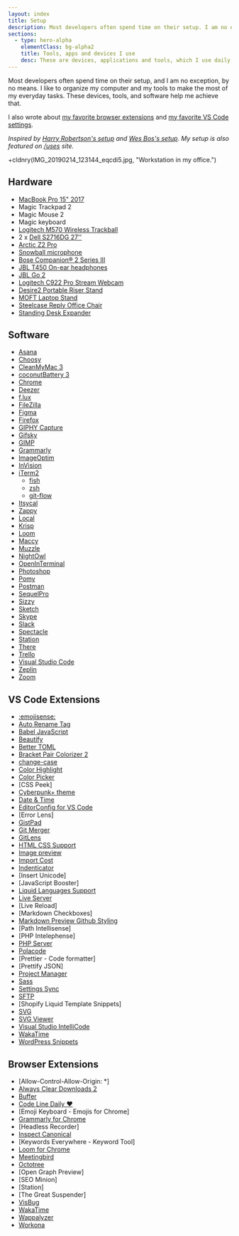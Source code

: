 ```yaml
---
layout: index
title: Setup
description: Most developers often spend time on their setup. I am no exception, by no means. These devices, tools, and software help me make the most of my everyday tasks.
sections:
  - type: hero-alpha
    elementClass: bg-alpha2
    title: Tools, apps and devices I use
    desc: These are devices, applications and tools, which I use daily, that make my job easier.
---
```


Most developers often spend time on their setup, and I am no exception, by no means. I like to organize my computer and my tools to make the most of my everyday tasks. These devices, tools, and software help me achieve that.

I also wrote about [my favorite browser extensions](/articles/my-favorite-chrome-extensions-for-web-development-mostly/) and [my favorite VS Code settings](/articles/my-favorite-vs-code-settings/).

_Inspired by [Harry Robertson's setup](https://csswizardry.com/uses/) and [Wes Bos's setup](https://wesbos.com/uses/). My setup is also featured on [/uses](http://uses.tech/) site._

+cldnry(IMG_20190214_123144_eqcdi5.jpg, "Workstation in my office.")

## Hardware

- [MacBook Pro 15" 2017](https://support.apple.com/kb/SP756?locale=en_US)
- Magic Trackpad 2
- Magic Mouse 2
- Magic keyboard
- [Logitech M570 Wireless Trackball](https://www.logitech.com/en-us/product/wireless-trackball-m570)
- 2 x [Dell S2716DG 27''](https://www.dell.com/en-us/shop/dell-27-gaming-monitor-s2716dg/apd/210-agjr/monitors-monitor-accessories)
- [Arctic Z2 Pro](https://www.arctic.ac/eu_en/z-2-pro.html)
- [Snowball microphone](https://www.bluedesigns.com/products/snowball/)
- [Bose Companion® 2 Series III](https://www.bose.co.uk/en_gb/products/speakers/stereo_speakers/companion-2-series-iii-multimedia-speaker-system.html)
- [JBL T450 On-ear headphones](https://www.jbl.com/JBL+T450.html)
- [JBL Go 2](https://www.jbl.com/bluetooth-speakers/JBL+GO+2.html)
- [Logitech C922 Pro Stream Webcam](https://www.logitech.com/en-us/product/c922-pro-stream-webcaml)
- [Desire2 Portable Riser Stand](https://desire2.co.uk/product/WTT-AS02SI)
- [MOFT Laptop Stand](https://www.moft.us/products/moft-stand-adhesive)
- [Steelcase Reply Office Chair](https://www.steelcase.com/products/office-chairs/reply/)
- [Standing Desk Expander](https://webshop.schachermayer.com/cat/hr-HR/product/podizno-postolje-stola-expander-elektricno-podesavanje-vis-680-1180mm-ral9006/103327003)

## Software

- [Asana](https://asana.com/)
- [Choosy](https://www.choosyosx.com/)
- [CleanMyMac 3](https://macpaw.com/cleanmymac)
- [coconutBattery 3](https://www.coconut-flavour.com/coconutbattery/)
- [Chrome](https://www.google.com/chrome/)
- [Deezer](https://deezer.com/)
- [f.lux](https://justgetflux.com/)
- [FileZilla](https://filezilla-project.org/)
- [Figma](https://www.figma.com/)
- [Firefox](https://www.mozilla.org/en-US/)
- [GIPHY Capture](https://giphy.com/apps/giphycapture)
- [Gifsky](https://gif.ski/)
- [GIMP](https://www.gimp.org/)
- [Grammarly](https://www.grammarly.com/)
- [ImageOptim](https://imageoptim.com/mac)
- [InVision](https://invisionapp.com/)
- [iTerm2](https://www.iterm2.com/index.html)
  - [fish](https://fishshell.com/)
  - [zsh](https://ohmyz.sh/)
  - [git-flow](https://github.com/nvie/gitflow)
- [Itsycal](https://www.mowglii.com/itsycal/)
- [Zappy](https://zapier.com/zappy)
- [Local](https://localwp.com/)
- [Krisp](https://krisp.ai/)
- [Loom](https://www.loom.com/my-videos)
- [Maccy](https://maccy.app/)
- [Muzzle](https://muzzleapp.com/)
- [NightOwl](https://nightowl.kramser.xyz/)
- [OpenInTerminal](https://github.com/Ji4n1ng/OpenInTerminal)
- [Photoshop](https://www.adobe.com/products/photoshop.html)
- [Pomy](https://vanejung.com/pomy/)
- [Postman](https://www.postman.com/)
- [SequelPro](https://www.sequelpro.com/)
- [Sizzy](https://sizzy.co/)
- [Sketch](https://www.sketchapp.com/)
- [Skype](https://www.skype.com/en/)
- [Slack](https://slack.com/)
- [Spectacle](https://www.spectacleapp.com/)
- [Station](https://apps.getstation.com/)
- [There](https://there.pm/)
- [Trello](https://trello.com/)
- [Visual Studio Code](https://code.visualstudio.com/)
- [Zeplin](https://zeplin.io/)
- [Zoom](https://zoom.us/)

## VS Code Extensions

- [:emojisense:](https://marketplace.visualstudio.com/items?itemName=bierner.emojisense)
- [Auto Rename Tag](https://marketplace.visualstudio.com/items?itemName=formulahendry.auto-rename-tag)
- [Babel JavaScript](https://marketplace.visualstudio.com/items?itemName=mgmcdermott.vscode-language-babel)
- [Beautify](https://marketplace.visualstudio.com/items?itemName=HookyQR.beautify)
- [Better TOML](https://marketplace.visualstudio.com/items?itemName=bungcip.better-toml)
- [Bracket Pair Colorizer 2](https://marketplace.visualstudio.com/items?itemName=CoenraadS.bracket-pair-colorizer-2)
- [change-case](https://marketplace.visualstudio.com/items?itemName=wmaurer.change-case)
- [Color Highlight](https://marketplace.visualstudio.com/items?itemName=naumovs.color-highlight)
- [Color Picker](https://marketplace.visualstudio.com/items?itemName=anseki.vscode-color)
- [CSS Peek]
- [Cyberpunk+ theme](https://marketplace.visualstudio.com/items?itemName=jbelford.cyberpunk-plus)
- [Date & Time](https://marketplace.visualstudio.com/items?itemName=rid9.datetime)
- [EditorConfig for VS Code](https://marketplace.visualstudio.com/items?itemName=EditorConfig.EditorConfig)
- [Error Lens]
- [GistPad](https://marketplace.visualstudio.com/items?itemName=vsls-contrib.gistfs)
- [Git Merger](https://marketplace.visualstudio.com/items?itemName=shaharkazaz.git-merger)
- [GitLens](https://marketplace.visualstudio.com/items?itemName=eamodio.gitlens)
- [HTML CSS Support](https://marketplace.visualstudio.com/items?itemName=ecmel.vscode-html-css)
- [Image preview](https://marketplace.visualstudio.com/items?itemName=kisstkondoros.vscode-gutter-preview)
- [Import Cost](https://marketplace.visualstudio.com/items?itemName=wix.vscode-import-cost)
- [Indenticator](https://marketplace.visualstudio.com/items?itemName=SirTori.indenticator)
- [Insert Unicode]
- [JavaScript Booster]
- [Liquid Languages Support](https://marketplace.visualstudio.com/items?itemName=neilding.language-liquid)
- [Live Server](https://marketplace.visualstudio.com/items?itemName=ritwickdey.LiveServer)
- [Live Reload]
- [Markdown Checkboxes]
- [Markdown Preview Github Styling](https://marketplace.visualstudio.com/items?itemName=bierner.markdown-preview-github-styles)
- [Path Intellisense]
- [PHP Intelephense]
- [PHP Server](https://marketplace.visualstudio.com/items?itemName=brapifra.phpserver)
- [Polacode](https://marketplace.visualstudio.com/items?itemName=pnp.polacode)
- [Prettier - Code formatter]
- [Prettify JSON]
- [Project Manager](https://marketplace.visualstudio.com/items?itemName=alefragnani.project-manager)
- [Sass](https://marketplace.visualstudio.com/items?itemName=Syler.sass-indented)
- [Settings Sync](https://marketplace.visualstudio.com/items?itemName=Shan.code-settings-sync)
- [SFTP](https://marketplace.visualstudio.com/items?itemName=liximomo.sftp)
- [Shopify Liquid Template Snippets]
- [SVG](https://marketplace.visualstudio.com/items?itemName=jock.svg)
- [SVG Viewer](https://marketplace.visualstudio.com/items?itemName=cssho.vscode-svgviewer)
- [Visual Studio IntelliCode](https://marketplace.visualstudio.com/items?itemName=VisualStudioExptTeam.vscodeintellicode)
- [WakaTime](https://marketplace.visualstudio.com/items?itemName=WakaTime.vscode-wakatime)
- [WordPress Snippets](https://marketplace.visualstudio.com/items?itemName=wordpresstoolbox.wordpress-toolbox)

## Browser Extensions

- [Allow-Control-Allow-Origin: *]
- [Always Clear Downloads 2](https://chrome.google.com/webstore/detail/always-clear-downloads-2/jcajchndfkmnaefkhoaoiagemplbfffn)
- [Buffer](https://chrome.google.com/webstore/detail/buffer/noojglkidnpfjbincgijbaiedldjfbhh)
- [Code Line Daily ♥️](https://chrome.google.com/webstore/detail/code-line-daily/jfgojeolhopchbgfdgodicnaimmkbpbg)
- [Emoji Keyboard - Emojis for Chrome]
- [Grammarly for Chrome](https://chrome.google.com/webstore/detail/grammarly-for-chrome/kbfnbcaeplbcioakkpcpgfkobkghlhen)
- [Headless Recorder]
- [Inspect Canonical](https://chrome.google.com/webstore/detail/inspect-canonical/glkngfenfpegejlggjfcmdobodjlfann)
- [Keywords Everywhere - Keyword Tool]
- [Loom for Chrome](https://chrome.google.com/webstore/detail/loom-video-recorder-scree/liecbddmkiiihnedobmlmillhodjkdmb)
- [Meetingbird](https://chrome.google.com/webstore/detail/meetingbird-calendar-and/joheckceackgilmpkgcihjfgggbnejcg)
- [Octotree](https://chrome.google.com/webstore/detail/octotree/bkhaagjahfmjljalopjnoealnfndnagc)
- [Open Graph Preview]
- [SEO Minion]
- [Station]
- [The Great Suspender]
- [VisBug](https://chrome.google.com/webstore/detail/visbug/cdockenadnadldjbbgcallicgledbeoc)
- [WakaTime](https://chrome.google.com/webstore/detail/wakatime/jnbbnacmeggbgdjgaoojpmhdlkkpblgi)
- [Wappalyzer](https://chrome.google.com/webstore/detail/wappalyzer/gppongmhjkpfnbhagpmjfkannfbllamg)
- [Workona](https://chrome.google.com/webstore/detail/workona/ailcmbgekjpnablpdkmaaccecekgdhlh)
